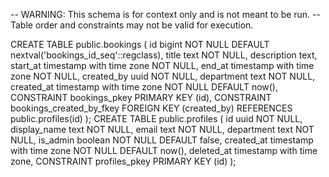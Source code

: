 -- WARNING: This schema is for context only and is not meant to be run.
-- Table order and constraints may not be valid for execution.

CREATE TABLE public.bookings (
  id bigint NOT NULL DEFAULT nextval('bookings_id_seq'::regclass),
  title text NOT NULL,
  description text,
  start_at timestamp with time zone NOT NULL,
  end_at timestamp with time zone NOT NULL,
  created_by uuid NOT NULL,
  department text NOT NULL,
  created_at timestamp with time zone NOT NULL DEFAULT now(),
  CONSTRAINT bookings_pkey PRIMARY KEY (id),
  CONSTRAINT bookings_created_by_fkey FOREIGN KEY (created_by) REFERENCES public.profiles(id)
);
CREATE TABLE public.profiles (
  id uuid NOT NULL,
  display_name text NOT NULL,
  email text NOT NULL,
  department text NOT NULL,
  is_admin boolean NOT NULL DEFAULT false,
  created_at timestamp with time zone NOT NULL DEFAULT now(),
  deleted_at timestamp with time zone,
  CONSTRAINT profiles_pkey PRIMARY KEY (id)
);